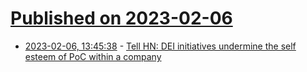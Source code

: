 # [Published on 2023-02-06](index.md)

* [2023-02-06, 13:45:38](https://news.ycombinator.com/item?id=34677180) - [Tell HN: DEI initiatives undermine the self esteem of PoC within a company](https://news.ycombinator.com/item?id=34677180)
